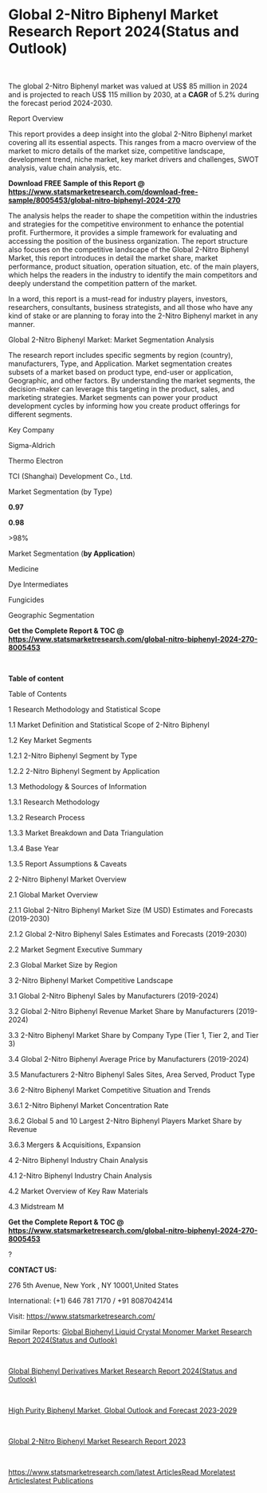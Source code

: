 <h1>Global 2-Nitro Biphenyl Market Research Report 2024(Status and Outlook)</h1><br/><p>The global 2-Nitro Biphenyl market was valued at US$ 85 million in 2024 and is projected to reach US$ 115 million by 2030, at a <strong>CAGR</strong> of 5.2% during the forecast period 2024-2030.</p>
 
 
 
 <p>Report Overview</p>
 
 
 
 <p>This report provides a deep insight into the global 2-Nitro Biphenyl market covering all its essential aspects. This ranges from a macro overview of the market to micro details of the market size, competitive landscape, development trend, niche market, key market drivers and challenges, SWOT analysis, value chain analysis, etc.</p>
 
 
 
 <p><strong>Download FREE Sample of this Report @ <a href="https://www.statsmarketresearch.com/download-free-sample/8005453/global-nitro-biphenyl-2024-270">https://www.statsmarketresearch.com/download-free-sample/8005453/global-nitro-biphenyl-2024-270</a></strong></p>
 
 
 
 <p>The analysis helps the reader to shape the competition within the industries and strategies for the competitive environment to enhance the potential profit. Furthermore, it provides a simple framework for evaluating and accessing the position of the business organization. The report structure also focuses on the competitive landscape of the Global 2-Nitro Biphenyl Market, this report introduces in detail the market share, market performance, product situation, operation situation, etc. of the main players, which helps the readers in the industry to identify the main competitors and deeply understand the competition pattern of the market.</p>
 
 
 
 <p>In a word, this report is a must-read for industry players, investors, researchers, consultants, business strategists, and all those who have any kind of stake or are planning to foray into the 2-Nitro Biphenyl market in any manner.</p>
 
 
 
 <p>Global 2-Nitro Biphenyl Market: Market Segmentation Analysis</p>
 
 
 
 <p>The research report includes specific segments by region (country), manufacturers, Type, and Application. Market segmentation creates subsets of a market based on product type, end-user or application, Geographic, and other factors. By understanding the market segments, the decision-maker can leverage this targeting in the product, sales, and marketing strategies. Market segments can power your product development cycles by informing how you create product offerings for different segments.</p>
 
 
 
 <p>Key Company</p>
 
 
 
 <p>Sigma-Aldrich</p>
 
 
 
 <p>Thermo Electron</p>
 
 
 
 <p>TCI (Shanghai) Development Co., Ltd.</p>
 
 
 
 <p>Market Segmentation (by Type)</p>
 
 
 
 <p><strong>0.97</strong></p>
 
 
 
 <p><strong>0.98</strong></p>
 
 
 
 <p>>98%</p>
 
 
 
 <p>Market Segmentation (<strong>by Application</strong>)</p>
 
 
 
 <p>Medicine</p>
 
 
 
 <p>Dye Intermediates</p>
 
 
 
 <p>Fungicides</p>
 
 
 
 <p>Geographic Segmentation</p>
 
 
 
 <div><b>Get the Complete Report & TOC @ <a href="https://www.statsmarketresearch.com/global-nitro-biphenyl-2024-270-8005453">https://www.statsmarketresearch.com/global-nitro-biphenyl-2024-270-8005453</a></b></div>
 
 
 
 <p><br />
 
 <b>Table of content</b></p>
 
 
 
 <p>Table of Contents<br />
 
 1 Research Methodology and Statistical Scope<br />
 
 1.1 Market Definition and Statistical Scope of 2-Nitro Biphenyl<br />
 
 1.2 Key Market Segments<br />
 
 1.2.1 2-Nitro Biphenyl Segment by Type<br />
 
 1.2.2 2-Nitro Biphenyl Segment by Application<br />
 
 1.3 Methodology & Sources of Information<br />
 
 1.3.1 Research Methodology<br />
 
 1.3.2 Research Process<br />
 
 1.3.3 Market Breakdown and Data Triangulation<br />
 
 1.3.4 Base Year<br />
 
 1.3.5 Report Assumptions & Caveats<br />
 
 2 2-Nitro Biphenyl Market Overview<br />
 
 2.1 Global Market Overview<br />
 
 2.1.1 Global 2-Nitro Biphenyl Market Size (M USD) Estimates and Forecasts (2019-2030)<br />
 
 2.1.2 Global 2-Nitro Biphenyl Sales Estimates and Forecasts (2019-2030)<br />
 
 2.2 Market Segment Executive Summary<br />
 
 2.3 Global Market Size by Region<br />
 
 3 2-Nitro Biphenyl Market Competitive Landscape<br />
 
 3.1 Global 2-Nitro Biphenyl Sales by Manufacturers (2019-2024)<br />
 
 3.2 Global 2-Nitro Biphenyl Revenue Market Share by Manufacturers (2019-2024)<br />
 
 3.3 2-Nitro Biphenyl Market Share by Company Type (Tier 1, Tier 2, and Tier 3)<br />
 
 3.4 Global 2-Nitro Biphenyl Average Price by Manufacturers (2019-2024)<br />
 
 3.5 Manufacturers 2-Nitro Biphenyl Sales Sites, Area Served, Product Type<br />
 
 3.6 2-Nitro Biphenyl Market Competitive Situation and Trends<br />
 
 3.6.1 2-Nitro Biphenyl Market Concentration Rate<br />
 
 3.6.2 Global 5 and 10 Largest 2-Nitro Biphenyl Players Market Share by Revenue<br />
 
 3.6.3 Mergers & Acquisitions, Expansion<br />
 
 4 2-Nitro Biphenyl Industry Chain Analysis<br />
 
 4.1 2-Nitro Biphenyl Industry Chain Analysis<br />
 
 4.2 Market Overview of Key Raw Materials<br />
 
 4.3 Midstream M</p>
 
 
 
 <div><b>Get the Complete Report & TOC @ <a href="https://www.statsmarketresearch.com/global-nitro-biphenyl-2024-270-8005453">https://www.statsmarketresearch.com/global-nitro-biphenyl-2024-270-8005453</a></b></div>
 
 
 
 <p>? </p>
 
 
 
 <p><b>CONTACT US:</b><br />
 
 276 5th Avenue, New York , NY 10001,United States<br />
 
 International: (+1) 646 781 7170 / +91 8087042414<br />
 
 Visit: <a href="https://www.statsmarketresearch.com/">https://www.statsmarketresearch.com/</a><br />
 
 Similar Reports: <a href="https://www.statsmarketresearch.com/global-nitro-biphenyl-2024-270-8005453">Global Biphenyl Liquid Crystal Monomer Market Research Report 2024(Status and Outlook)</a><br />
 
 <br />
 
 <a href="https://www.statsmarketresearch.com/global-nitro-biphenyl-2024-270-8005453">Global Biphenyl Derivatives Market Research Report 2024(Status and Outlook)</a><br />
 
 <br />
 
 <a href="https://www.statsmarketresearch.com/global-nitro-biphenyl-2024-270-8005453">High Purity Biphenyl Market, Global Outlook and Forecast 2023-2029</a><br />
 
 <br />
 
 <a href="https://www.statsmarketresearch.com/global-nitro-biphenyl-2024-270-8005453">Global 2-Nitro Biphenyl Market Research Report 2023</a><br />
 
 <br />
 
 <a href="https://gyeongbokgung.com">https://www.statsmarketresearch.com/</a><a href="https://hallyeomaritime.com">latest Articles</a><a href="https://jingwansa.com">Read More</a><a href="https://nguoiviet.jp/">latest Articles</a><a href="https://www.intelmarketresearch.com/">latest Publications</a></p>